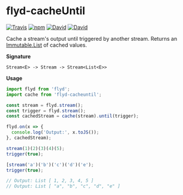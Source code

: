 flyd-cacheUntil
===============

[![Travis](https://img.shields.io/travis/ThomWright/flyd-cacheUntil.svg?style=flat-square)](https://travis-ci.org/ThomWright/flyd-cacheUntil)
[![npm](https://img.shields.io/npm/v/flyd-cacheuntil.svg?style=flat-square)](https://www.npmjs.com/package/flyd-cacheuntil)
[![David](https://img.shields.io/david/ThomWright/flyd-cacheUntil.svg?style=flat-square)](https://david-dm.org/ThomWright/flyd-cacheUntil)
[![David](https://img.shields.io/david/dev/ThomWright/flyd-cacheUntil.svg?style=flat-square)](https://david-dm.org/ThomWright/flyd-cacheUntil#info=devDependencies)

Cache a stream's output until triggered by another stream. Returns an [Immutable.List](https://facebook.github.io/immutable-js/docs/#/List) of cached values.

**Signature**

`Stream<E> -> Stream -> Stream<List<E>>`

**Usage**

```javascript
import flyd from 'flyd';
import cache from 'flyd-cacheuntil';

const stream = flyd.stream();
const trigger = flyd.stream();
const cachedStream = cache(stream).until(trigger);

flyd.on(x => {
  console.log('Output:', x.toJS());
}, cachedStream);

stream(1)(2)(3)(4)(5);
trigger(true);

[stream('a')('b')('c')('d')('e');
trigger(true);

// Output: List [ 1, 2, 3, 4, 5 ]
// Output: List [ "a", "b", "c", "d", "e" ]
```
